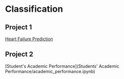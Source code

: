 # Classification

## Project 1
[Heart Failure Prediction](Heart-Failure-Prediction/heart_failure_analysis.ipynb)

## Project 2
[Student's Academic Performance](Students' Academic Performance/academic_performance.ipynb)